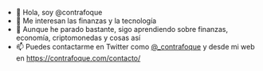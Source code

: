 - 👋 Hola, soy @contrafoque
- 👀 Me interesan las finanzas y la tecnología
- 🌱 Aunque he parado bastante, sigo aprendiendo sobre finanzas, economía, criptomonedas y cosas así
- 📫 Puedes contactarme en Twitter como [@_contrafoque](https://twitter.com/_contrafoque) y desde mi web en <https://contrafoque.com/contacto/>
